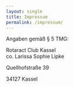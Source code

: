 ```yaml
---
layout: single
title: Impressum
permalink: /impressum/
---
```


Angaben gemäß § 5 TMG:

Rotaract Club Kassel  
co. Larissa Sophie Lipke

Quellhofstraße 39

34127 Kassel
